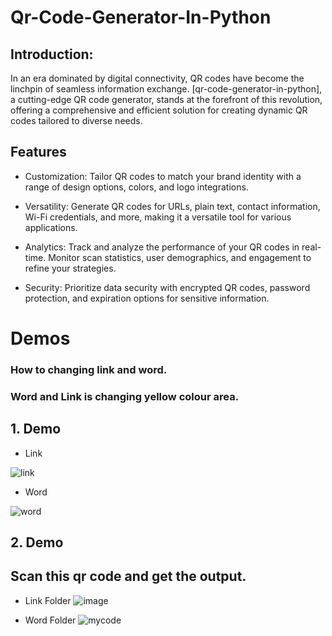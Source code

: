 # Qr-Code-Generator-In-Python

## Introduction:
In an era dominated by digital connectivity, QR codes have become the linchpin of seamless information exchange. [qr-code-generator-in-python], a cutting-edge QR code generator, stands at the forefront of this revolution, offering a comprehensive and efficient solution for creating dynamic QR codes tailored to diverse needs.

## Features

- Customization: Tailor QR codes to match your brand identity with a range of design options, colors, and logo integrations.

- Versatility: Generate QR codes for URLs, plain text, contact information, Wi-Fi credentials, and more, making it a versatile tool for various applications.

- Analytics: Track and analyze the performance of your QR codes in real-time. Monitor scan statistics, user demographics, and engagement to refine your strategies.

- Security: Prioritize data security with encrypted QR codes, password protection, and expiration options for sensitive information.

# Demos

### How to changing link and word.

### Word and Link is changing yellow colour area.

## 1. Demo

 - Link

![link](https://github.com/nithushanmoham/qr-code-generator-in-python/assets/106969157/11afd4bd-6ba0-4f19-b158-c46b3a187d60)

- Word

![word](https://github.com/nithushanmoham/qr-code-generator-in-python/assets/106969157/67bc5309-cc0f-4f51-a600-9c16dca6df8d)

## 2. Demo

## Scan this qr code and get the output.

- Link Folder
![image](https://github.com/nithushanmoham/qr-code-generator-in-python/assets/106969157/d176466f-db3c-49fa-b9b1-685e2ff06e04)

- Word Folder
![mycode](https://github.com/nithushanmoham/qr-code-generator-in-python/assets/106969157/15c3174f-4601-4e73-b09d-ee8c1874d239)

